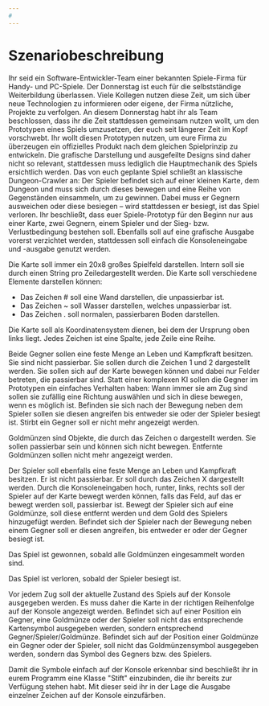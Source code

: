```yaml
---
#
---
```


# Szenariobeschreibung

Ihr seid ein Software-Entwickler-Team einer bekannten Spiele-Firma für Handy- und PC-Spiele. Der Donnerstag ist euch für die selbstständige Weiterbildung überlassen. Viele Kollegen nutzen diese Zeit, um sich über neue Technologien zu informieren oder eigene, der Firma nützliche, Projekte zu verfolgen. An diesem Donnerstag habt ihr als Team beschlossen, dass ihr die Zeit stattdessen gemeinsam nutzen wollt, um den Prototypen eines Spiels umzusetzen, der euch seit längerer Zeit im Kopf vorschwebt. Ihr wollt diesen Prototypen nutzen, um eure Firma zu überzeugen ein offizielles Produkt nach dem gleichen Spielprinzip zu entwickeln. Die grafische Darstellung und ausgefeilte Designs sind daher nicht so relevant, stattdessen muss lediglich die Hauptmechanik des Spiels ersichtlich werden. Das von euch geplante Spiel schließt an klassische Dungeon-Crawler an: Der Spieler befindet sich auf einer kleinen Karte, dem Dungeon und muss sich durch dieses bewegen und eine Reihe von Gegenständen einsammeln, um zu gewinnen. Dabei muss er Gegnern ausweichen oder diese besiegen – wird stattdessen er besiegt, ist das Spiel verloren. Ihr beschließt, dass euer Spiele-Prototyp für den Beginn nur aus einer Karte, zwei Gegnern, einem Spieler und der Sieg- bzw. Verlustbedingung bestehen soll. Ebenfalls soll auf eine grafische Ausgabe vorerst verzichtet werden, stattdessen soll einfach die Konsoleneingabe und -ausgabe genutzt werden.

Die Karte soll immer ein 20x8 großes Spielfeld darstellen. Intern soll sie durch einen String pro Zeiledargestellt werden. Die Karte soll verschiedene Elemente darstellen können:

- Das Zeichen \# soll eine Wand darstellen, die unpassierbar ist.
- Das Zeichen ~ soll Wasser darstellen, welches unpassierbar ist.
- Das Zeichen . soll normalen, passierbaren Boden darstellen.

Die Karte soll als Koordinatensystem dienen, bei dem der Ursprung oben links liegt. Jedes Zeichen ist eine Spalte, jede Zeile eine Reihe.

Beide Gegner sollen eine feste Menge an Leben und Kampfkraft besitzen. Sie sind nicht passierbar. Sie sollen durch die Zeichen 1 und 2 dargestellt werden. Sie sollen sich auf der Karte bewegen können und dabei nur Felder betreten, die passierbar sind. Statt einer komplexen KI sollen die Gegner im Prototypen ein einfaches Verhalten haben: Wann immer sie am Zug sind sollen sie zufällig eine Richtung auswählen und sich in diese bewegen, wenn es möglich ist. Befinden sie sich nach der Bewegung neben dem Spieler sollen sie diesen angreifen bis entweder sie oder der Spieler besiegt ist. Stirbt ein Gegner soll er nicht mehr angezeigt werden.

Goldmünzen sind Objekte, die durch das Zeichen o dargestellt werden. Sie sollen passierbar sein und können sich nicht bewegen. Entfernte Goldmünzen sollen nicht mehr angezeigt werden.

Der Spieler soll ebenfalls eine feste Menge an Leben und Kampfkraft besitzen. Er ist nicht passierbar. Er soll durch das Zeichen X dargestellt werden. Durch die Konsoleneingaben hoch, runter, links, rechts soll der Spieler auf der Karte bewegt werden können, falls das Feld, auf das er bewegt werden soll, passierbar ist. Bewegt der Spieler sich auf eine Goldmünze, soll diese entfernt werden und dem Gold des Spielers hinzugefügt werden. Befindet sich der Spieler nach der Bewegung neben einem Gegner soll er diesen angreifen, bis entweder er oder der Gegner besiegt ist.

Das Spiel ist gewonnen, sobald alle Goldmünzen eingesammelt worden sind.

Das Spiel ist verloren, sobald der Spieler besiegt ist.

Vor jedem Zug soll der aktuelle Zustand des Spiels auf der Konsole ausgegeben werden. Es muss daher die Karte in der richtigen Reihenfolge auf der Konsole angezeigt werden. Befindet sich auf einer Position ein Gegner, eine Goldmünze oder der Spieler soll nicht das entsprechende Kartensymbol ausgegeben werden, sondern entsprechend Gegner/Spieler/Goldmünze. Befindet sich auf der Position einer Goldmünze ein Gegner oder der Spieler, soll nicht das Goldmünzensymbol ausgegeben werden, sondern das Symbol des Gegners bzw. des Spielers. 

Damit die Symbole einfach auf der Konsole erkennbar sind beschließt ihr in eurem Programm eine Klasse "Stift" einzubinden, die ihr bereits zur Verfügung stehen habt. Mit dieser seid ihr in der Lage die Ausgabe einzelner Zeichen auf der Konsole einzufärben.